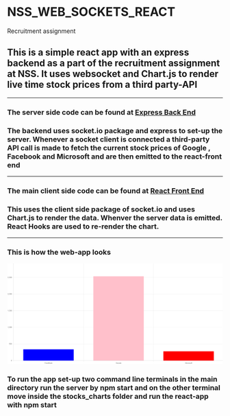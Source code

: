 # NSS_WEB_SOCKETS_REACT
Recruitment assignment 
## This is a simple react app with an express backend as a part of the recruitment assignment at NSS. It uses websocket and Chart.js to render live time stock prices from a third party-API 
---
### The server side code can be found at [Express Back End](server.js)

### The backend uses socket.io package and express to set-up the server. Whenever a socket client is connected a third-party API call is made to fetch the current stock prices of Google , Facebook and Microsoft and are then emitted to the react-front end
---
### The main client side code can be found at [React Front End](stocks_charts/src/App.js)

### This uses the client side package of socket.io and uses Chart.js to render the data. Whenver the server data is emitted. React Hooks are used to re-render the chart. 

--- 
### This is how the web-app looks 

![Sample](https://github.com/ChinmayMittal/NSS_WEB_SOCKETS_REACT/blob/main/Screenshot%20(748).png?raw=true)

### To run the app set-up two command line terminals in the main directory run the server by npm start and on the other terminal move inside the stocks_charts folder and run the react-app with npm start
